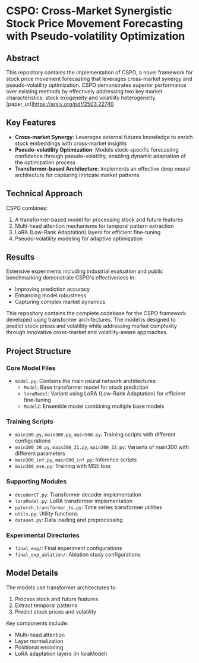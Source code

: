 # CSPO: Cross-Market Synergistic Stock Price Movement Forecasting with Pseudo-volatility Optimization

## Abstract
This repository contains the implementation of CSPO, a novel framework for stock price movement forecasting that leverages cross-market synergy and pseudo-volatility optimization. CSPO demonstrates superior performance over existing methods by effectively addressing two key market characteristics: stock exogeneity and volatility heterogeneity.
 [paper_url]https://arxiv.org/pdf/2503.22740
## Key Features
- **Cross-market Synergy**: Leverages external futures knowledge to enrich stock embeddings with cross-market insights
- **Pseudo-volatility Optimization**: Models stock-specific forecasting confidence through pseudo-volatility, enabling dynamic adaptation of the optimization process
- **Transformer-based Architecture**: Implements an effective deep neural architecture for capturing intricate market patterns

## Technical Approach
CSPO combines:
1. A transformer-based model for processing stock and future features
2. Multi-head attention mechanisms for temporal pattern extraction
3. LoRA (Low-Rank Adaptation) layers for efficient fine-tuning
4. Pseudo-volatility modeling for adaptive optimization

## Results
Extensive experiments including industrial evaluation and public benchmarking demonstrate CSPO's effectiveness in:
- Improving prediction accuracy
- Enhancing model robustness
- Capturing complex market dynamics

This repository contains the complete codebase for the CSPO framework developed using transformer architectures. The model is designed to predict stock prices and volatility while addressing market complexity through innovative cross-market and volatility-aware approaches.


## Project Structure

### Core Model Files
- `model.py`: Contains the main neural network architectures:
  - `Model`: Base transformer model for stock prediction
  - `loraModel`: Variant using LoRA (Low-Rank Adaptation) for efficient fine-tuning
  - `Model2`: Ensemble model combining multiple base models

### Training Scripts
- `main100.py`, `main300.py`, `main500.py`: Training scripts with different configurations
- `main300_20.py`, `main300_21.py`, `main300_22.py`: Variants of main300 with different parameters
- `main300_inf.py`, `main500_inf.py`: Inference scripts
- `main300_mse.py`: Training with MSE loss

### Supporting Modules
- `decoderGT.py`: Transformer decoder implementation
- `loraModel.py`: LoRA transformer implementation
- `pytorch_transformer_ts.py`: Time series transformer utilities
- `utils.py`: Utility functions
- `dataset.py`: Data loading and preprocessing

### Experimental Directories
- `final_exp/`: Final experiment configurations
- `final_exp_ablation/`: Ablation study configurations

## Model Details

The models use transformer architectures to:
1. Process stock and future features
2. Extract temporal patterns
3. Predict stock prices and volatility

Key components include:
- Multi-head attention
- Layer normalization
- Positional encoding
- LoRA adaptation layers (in loraModel)
